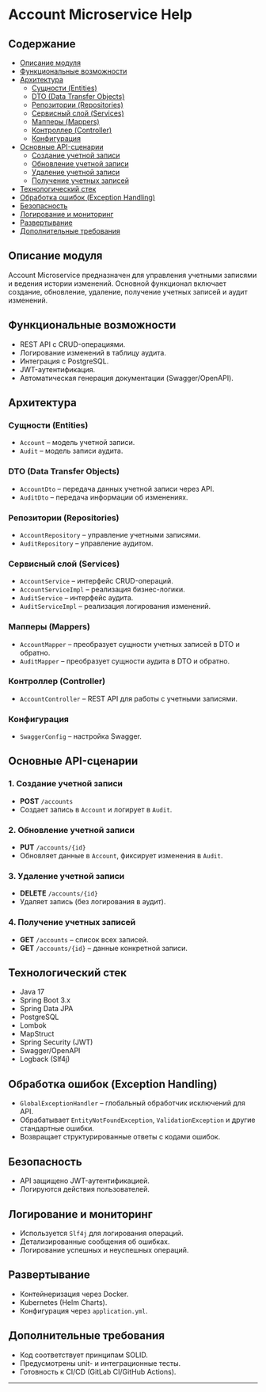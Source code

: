 # Account Microservice Help

## Содержание
- [Описание модуля](#описание-модуля)
- [Функциональные возможности](#функциональные-возможности)
- [Архитектура](#архитектура)
   - [Сущности (Entities)](#сущности-entities)
   - [DTO (Data Transfer Objects)](#dto-data-transfer-objects)
   - [Репозитории (Repositories)](#репозитории-repositories)
   - [Сервисный слой (Services)](#сервисный-слой-services)
   - [Мапперы (Mappers)](#мапперы-mappers)
   - [Контроллер (Controller)](#контроллер-controller)
   - [Конфигурация](#конфигурация)
- [Основные API-сценарии](#основные-api-сценарии)
   - [Создание учетной записи](#1-создание-учетной-записи)
   - [Обновление учетной записи](#2-обновление-учетной-записи)
   - [Удаление учетной записи](#3-удаление-учетной-записи)
   - [Получение учетных записей](#4-получение-учетных-записей)
- [Технологический стек](#технологический-стек)
- [Обработка ошибок (Exception Handling)](#обработка-ошибок-exception-handling)
- [Безопасность](#безопасность)
- [Логирование и мониторинг](#логирование-и-мониторинг)
- [Развертывание](#развертывание)
- [Дополнительные требования](#дополнительные-требования)

## Описание модуля
Account Microservice предназначен для управления учетными записями и ведения истории изменений. Основной функционал включает создание, обновление, удаление, получение учетных записей и аудит изменений.

## Функциональные возможности
- REST API с CRUD-операциями.
- Логирование изменений в таблицу аудита.
- Интеграция с PostgreSQL.
- JWT-аутентификация.
- Автоматическая генерация документации (Swagger/OpenAPI).

## Архитектура
### Сущности (Entities)
- `Account` – модель учетной записи.
- `Audit` – модель записи аудита.

### DTO (Data Transfer Objects)
- `AccountDto` – передача данных учетной записи через API.
- `AuditDto` – передача информации об изменениях.

### Репозитории (Repositories)
- `AccountRepository` – управление учетными записями.
- `AuditRepository` – управление аудитом.

### Сервисный слой (Services)
- `AccountService` – интерфейс CRUD-операций.
- `AccountServiceImpl` – реализация бизнес-логики.
- `AuditService` – интерфейс аудита.
- `AuditServiceImpl` – реализация логирования изменений.

### Мапперы (Mappers)
- `AccountMapper` – преобразует сущности учетных записей в DTO и обратно.
- `AuditMapper` – преобразует сущности аудита в DTO и обратно.

### Контроллер (Controller)
- `AccountController` – REST API для работы с учетными записями.

### Конфигурация
- `SwaggerConfig` – настройка Swagger.

## Основные API-сценарии
### 1. Создание учетной записи
- **POST** `/accounts`
- Создает запись в `Account` и логирует в `Audit`.

### 2. Обновление учетной записи
- **PUT** `/accounts/{id}`
- Обновляет данные в `Account`, фиксирует изменения в `Audit`.

### 3. Удаление учетной записи
- **DELETE** `/accounts/{id}`
- Удаляет запись (без логирования в аудит).

### 4. Получение учетных записей
- **GET** `/accounts` – список всех записей.
- **GET** `/accounts/{id}` – данные конкретной записи.

## Технологический стек
- Java 17
- Spring Boot 3.x
- Spring Data JPA
- PostgreSQL
- Lombok
- MapStruct
- Spring Security (JWT)
- Swagger/OpenAPI
- Logback (Slf4j)

## Обработка ошибок (Exception Handling)
- `GlobalExceptionHandler` – глобальный обработчик исключений для API.
- Обрабатывает `EntityNotFoundException`, `ValidationException` и другие стандартные ошибки.
- Возвращает структурированные ответы с кодами ошибок.

## Безопасность
- API защищено JWT-аутентификацией.
- Логируются действия пользователей.

## Логирование и мониторинг
- Используется `Slf4j` для логирования операций.
- Детализированные сообщения об ошибках.
- Логирование успешных и неуспешных операций.

## Развертывание
- Контейнеризация через Docker.
- Kubernetes (Helm Charts).
- Конфигурация через `application.yml`.

## Дополнительные требования
- Код соответствует принципам SOLID.
- Предусмотрены unit- и интеграционные тесты.
- Готовность к CI/CD (GitLab CI/GitHub Actions).

---